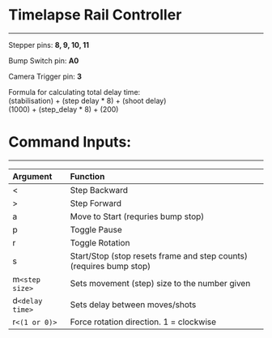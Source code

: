 # Timelapse Rail Controller 
---

Stepper pins: **8, 9, 10, 11**    
  
Bump Switch pin: **A0**  
  
Camera Trigger pin: **3**    
  
Formula for calculating total delay time:  
(stabilisation) + (step delay * 8) + (shoot delay)  
    (1000)      + (step_delay * 8) +     (200)  
  
# Command Inputs:
---

| **Argument** | **Function** |
|:--|:--|
| < | Step Backward |
| > | Step Forward |
| a | Move to Start (requries bump stop) |
| p | Toggle Pause |
| r | Toggle Rotation |
| s | Start/Stop (stop resets frame and step counts) (requires bump stop) |
| m`<step size>` | Sets movement (step) size to the number given |
| d`<delay time>` | Sets delay between moves/shots |
| r`<(1 or 0)>`   | Force rotation direction. 1 = clockwise |
